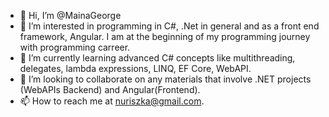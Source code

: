 - 👋 Hi, I’m @MainaGeorge
- 👀 I’m interested in programming in C#, .Net in general and as a front end framework, Angular. I am at the beginning of my programming journey with programming carreer.
- 🌱 I’m currently learning advanced C# concepts like multithreading, delegates, lambda expressions, LINQ, EF Core, WebAPI.
- 💞️ I’m looking to collaborate on any materials that involve .NET projects (WebAPIs Backend) and Angular(Frontend).
- 📫 How to reach me at nuriszka@gmail.com.

<!---
MainaGeorge/MainaGeorge is a ✨ special ✨ repository because its `README.md` (this file) appears on your GitHub profile.
You can click the Preview link to take a look at your changes.
--->
